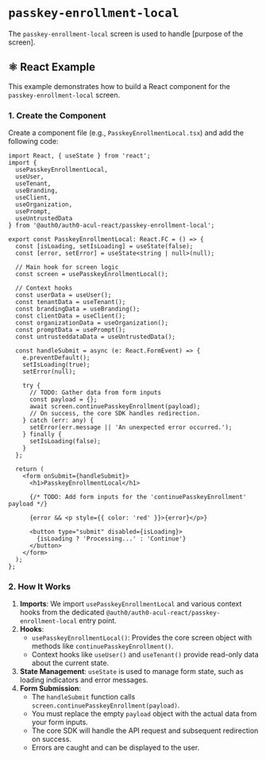 # `passkey-enrollment-local`

The `passkey-enrollment-local` screen is used to handle [purpose of the screen].

## ⚛️ React Example

This example demonstrates how to build a React component for the `passkey-enrollment-local` screen.

### 1. Create the Component

Create a component file (e.g., `PasskeyEnrollmentLocal.tsx`) and add the following code:

```tsx
import React, { useState } from 'react';
import {
  usePasskeyEnrollmentLocal,
  useUser,
  useTenant,
  useBranding,
  useClient,
  useOrganization,
  usePrompt,
  useUntrustedData
} from '@auth0/auth0-acul-react/passkey-enrollment-local';

export const PasskeyEnrollmentLocal: React.FC = () => {
  const [isLoading, setIsLoading] = useState(false);
  const [error, setError] = useState<string | null>(null);

  // Main hook for screen logic
  const screen = usePasskeyEnrollmentLocal();

  // Context hooks
  const userData = useUser();
  const tenantData = useTenant();
  const brandingData = useBranding();
  const clientData = useClient();
  const organizationData = useOrganization();
  const promptData = usePrompt();
  const untrusteddataData = useUntrustedData();

  const handleSubmit = async (e: React.FormEvent) => {
    e.preventDefault();
    setIsLoading(true);
    setError(null);

    try {
      // TODO: Gather data from form inputs
      const payload = {};
      await screen.continuePasskeyEnrollment(payload);
      // On success, the core SDK handles redirection.
    } catch (err: any) {
      setError(err.message || 'An unexpected error occurred.');
    } finally {
      setIsLoading(false);
    }
  };

  return (
    <form onSubmit={handleSubmit}>
      <h1>PasskeyEnrollmentLocal</h1>

      {/* TODO: Add form inputs for the 'continuePasskeyEnrollment' payload */}

      {error && <p style={{ color: 'red' }}>{error}</p>}

      <button type="submit" disabled={isLoading}>
        {isLoading ? 'Processing...' : 'Continue'}
      </button>
    </form>
  );
};
```

### 2. How It Works

1.  **Imports**: We import `usePasskeyEnrollmentLocal` and various context hooks from the dedicated `@auth0/auth0-acul-react/passkey-enrollment-local` entry point.
2.  **Hooks**:
    *   `usePasskeyEnrollmentLocal()`: Provides the core screen object with methods like `continuePasskeyEnrollment()`.
    *   Context hooks like `useUser()` and `useTenant()` provide read-only data about the current state.
3.  **State Management**: `useState` is used to manage form state, such as loading indicators and error messages.
4.  **Form Submission**:
    *   The `handleSubmit` function calls `screen.continuePasskeyEnrollment(payload)`.
    *   You must replace the empty `payload` object with the actual data from your form inputs.
    *   The core SDK will handle the API request and subsequent redirection on success.
    *   Errors are caught and can be displayed to the user.
